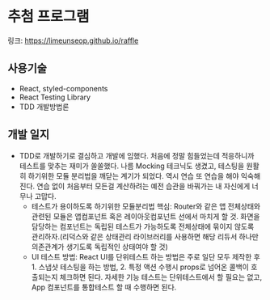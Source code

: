 # 추첨 프로그램

링크: https://limeunseop.github.io/raffle

## 사용기술

- React, styled-components
- React Testing Library
- TDD 개발방법론

## 개발 일지

- TDD로 개발하기로 결심하고 개발에 임했다. 처음에 정말 힘들었는데 적응하니까 테스트를 맞추는 재미가 쏠쏠했다. 나름 Mocking 테크닉도 생겼고, 테스팅을 원활히 하기위한 모듈 분리법을 깨닫는 계기가 되었다. 역시 연습 또 연습을 해야 익숙해진다. 연습 없이 처음부터 모든걸 계산하려는 예전 습관을 바꿔가는 내 자신에게 너무나 고맙다.
  - 테스트가 용이하도록 하기위한 모듈분리법 핵심: Router와 같은 앱 전체상태와 관련된 모듈은 앱컴포넌트 혹은 레이아웃컴포넌트 선에서 마치게 할 것. 화면을 담당하는 컴포넌트는 독립된 테스트가 가능하도록 전체상태에 묶이지 않도록 관리하자.(리덕스와 같은 상태관리 라이브러리를 사용하면 해당 리듀서 하나만 의존관계가 생기도록 독립적인 상태여야 할 것)
  - UI 테스트 방법: React UI를 단위테스트 하는 방법은 주로 일단 모두 제작한 후 1. 스냅샷 테스팅을 하는 방법, 2. 특정 액션 수행시 props로 넘어온 콜백이 호출되는지 체크하면 된다. 자세한 기능 테스트는 단위테스트에서 할 필요는 없고, App 컴포넌트를 통합테스트 할 때 수행하면 된다.
